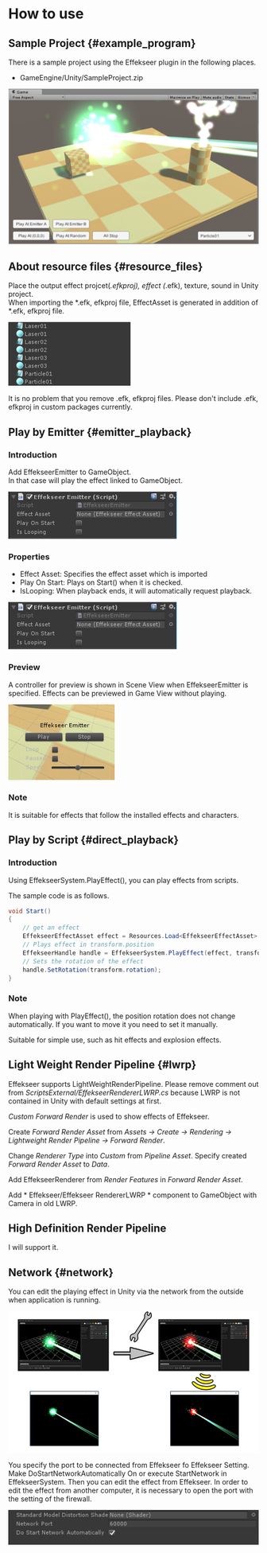 # How to use

## Sample Project {#example_program}

There is a sample project using the Effekseer plugin in the following places.

- GameEngine/Unity/SampleProject.zip

![](../img/unity_example.png)

## About resource files {#resource_files}

Place the output effect projcet(*.efkproj), effect (*.efk), texture, sound in Unity project.  
When importing the *.efk, efkproj file, EffectAsset is generated in addition of *.efk, efkproj file.

![](../img/unity_resource.png)

It is no problem that you remove .efk, efkproj files.
Please don't include .efk, efkproj in custom packages currently. 

## Play by Emitter {#emitter_playback}

### Introduction

Add EffekseerEmitter to GameObject.  
In that case will play the effect linked to GameObject.

![](../img/unity_emitter.png)

### Properties

- Effect Asset: Specifies the effect asset which is imported
- Play On Start: Plays on Start() when it is checked.
- IsLooping: When playback ends, it will automatically request playback.

![](../img/unity_emitter.png)

### Preview

A controller for preview is shown in Scene View when EffekseerEmitter is specified. Effects can be previewed in Game View without playing.

![](../img/unity_emitter_component_scene_view.png)

### Note

It is suitable for effects that follow the installed effects and characters.

## Play by Script {#direct_playback}

### Introduction

Using EffekseerSystem.PlayEffect(), you can play effects from scripts.

The sample code is as follows.

```cs
void Start()
{
    // get an effect
    EffekseerEffectAsset effect = Resources.Load<EffekseerEffectAsset> ("Laser01");
    // Plays effect in transform.position
    EffekseerHandle handle = EffekseerSystem.PlayEffect(effect, transform.position);
    // Sets the rotation of the effect
    handle.SetRotation(transform.rotation);
}
```

### Note

When playing with PlayEffect(), the position rotation does not change automatically.
If you want to move it you need to set it manually.

Suitable for simple use, such as hit effects and explosion effects.

## Light Weight Render Pipeline {#lwrp}

Effekseer supports LightWeightRenderPipeline.
Please remove comment out from *ScriptsExternal/EffekseerRendererLWRP.cs* because LWRP is not contained in Unity with default settings at first.

*Custom Forward Render* is used to show effects of Effekseer.

Create *Forward Render Asset* from *Assets -> Create -> Rendering -> Lightweight Render Pipeline -> Forward Render*.

Change *Renderer Type* into *Custom* from *Pipeline Asset*. Specify created *Forward Render Asset* to *Data*.

Add EffekseerRenderer from *Render Features* in *Forward Render Asset*.

Add * Effekseer/Effekseer RendererLWRP * component to GameObject with Camera in old LWRP.

## High Definition Render Pipeline

I will support it.


## Network {#network}
You can edit the playing effect in Unity via the network from the outside when application is running.

![](../img/network.png)

You specify the port to be connected from Effekseer fo Effekseer Setting. Make DoStartNetworkAutomatically On or execute StartNetwork in EffekseerSystem. Then you can edit the effect from Effekseer. In order to edit the effect from another computer, it is necessary to open the port with the setting of the firewall. 

![](../img/network_ui.png)
